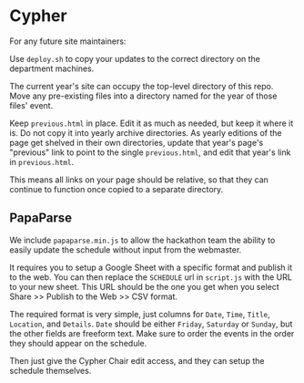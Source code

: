 # Cypher

For any future site maintainers:

Use `deploy.sh` to copy your updates to the correct directory on the department
machines.

The current year's site can occupy the top-level directory of this repo.
Move any pre-existing files into a directory named for the year of those files' event.

Keep `previous.html` in place.
Edit it as much as needed, but keep it where it is.
Do not copy it into yearly archive directories.
As yearly editions of the page get shelved in their own directories,
update that year's page's "previous" link to point to the single `previous.html`,
and edit that year's link in `previous.html`.

This means all links on your page should be relative, so that they can continue
to function once copied to a separate directory.

## PapaParse
We include `papaparse.min.js` to allow the hackathon team the ability to easily update
the schedule without input from the webmaster.

It requires you to setup a Google Sheet with a specific format and
publish it to the web. You can then replace the `SCHEDULE` url in `script.js` with
the URL to your new sheet. This URL should be the one you get when you select Share >> Publish to the Web >> CSV format. 

The required format is very simple, just columns for `Date`, `Time`, `Title`, `Location`, and
`Details`. `Date` should be either `Friday`, `Saturday` or `Sunday`, but the other
fields are freeform text. Make sure to order the events in the order they should
appear on the schedule.

Then just give the Cypher Chair edit access, and they can setup the schedule
themselves.
